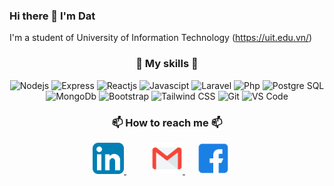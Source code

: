 ### Hi there 👋 I'm Dat

I'm a student of University of Information Technology (<a href="https://uit.edu.vn">https://uit.edu.vn/</a>)

### <p align="center">:muscle: My skills :muscle:</p>

<p align="center">
  <img src="https://img.shields.io/badge/Nodejs-grey?logo=node.js" alt="Nodejs"/>
  <img src="https://img.shields.io/badge/Express-grey?logo=express" alt="Express"/>
  <img src="https://img.shields.io/badge/Reactjs-grey?logo=react" alt="Reactjs"/>
  <img src="https://img.shields.io/badge/Javascipt-grey?logo=javascript" alt="Javascipt"/>
  <img src="https://img.shields.io/badge/Laravel-grey?logo=laravel" alt="Laravel"/>
  <img src="https://img.shields.io/badge/Php-grey?logo=php" alt="Php"/>
  <img src="https://img.shields.io/badge/PostgesSQL-grey?logo=postgresql" alt="Postgre SQL"/>
  <img src="https://img.shields.io/badge/MongoDb-grey?logo=mongodb" alt="MongoDb"/>
  <img src="https://img.shields.io/badge/Boostrap-grey?logo=bootstrap" alt="Bootstrap"/>
  <img src="https://img.shields.io/badge/Tailwind%20CSS-grey?logo=tailwindcss" alt="Tailwind CSS"/>
  <img src="https://img.shields.io/badge/Git-grey?logo=git" alt="Git"/>
  <img src="https://img.shields.io/badge/VS%20Code-grey?logo=visual-studio-code&logoColor=007ACC" alt="VS Code"/>
</p>

### <p align="center">📫 How to reach me 📫</p>

<p align="center">
  <a href="https://www.linkedin.com/in/lam-quoc-dat/" style="margin-right: 20px;">
    <img src="./images/linkedin.svg" alt="Linkedin" width="50"/>
  </a>
  <a href="lamdat3302@gmail.com" style="margin-right: 20px; margin-left: 20px;">
    <img src="./images/email.svg" alt="Email" width="50"/>
  </a>
   <a href="https://www.facebook.com/dat.lam.3766/" style="margin-right: 20px;">
    <img src="./images/facebook.svg" alt="Facebook" width="50"/>
  </a>
</p>


<!--
**lamquocdat/lamquocdat** is a ✨ _special_ ✨ repository because its `README.md` (this file) appears on your GitHub profile.

Here are some ideas to get you started:

- 🔭 I’m currently working on ...
- 🌱 I’m currently learning ...
- 👯 I’m looking to collaborate on ...
- 🤔 I’m looking for help with ...
- 💬 Ask me about ...
- 📫 How to reach me: ...
- 😄 Pronouns: ...
- ⚡ Fun fact: ...
-->
